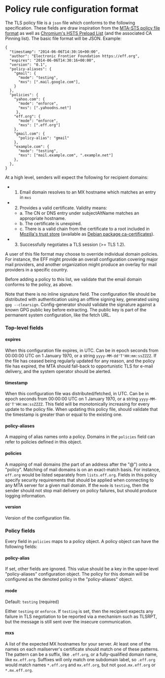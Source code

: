 # Policy rule configuration format

The TLS policy file is a `json` file which conforms to the following specification. These fields are draw inspiration from the [MTA-STS policy file format](https://tools.ietf.org/html/rfc8461) as well as [Chromium's HSTS Preload List](https://hstspreload.org/) (and the associated CA Pinning list).
The basic file format will be JSON. Example:

```
{
  "timestamp": "2014-06-06T14:30:16+00:00",
  "author": "Electronic Frontier Foundation https://eff.org",
  "expires": "2014-06-06T14:30:16+00:00",
  "version": "0.1",
  "policy-aliases": {
    "gmail": {
      "mode": "testing",
      "mxs": [".mail.google.com"],
    }
  },
  "policies": {
    "yahoo.com": {
      "mode": "enforce",
      "mxs": [".yahoodns.net"]
     },
    "eff.org": {
      "mode": "enforce",
      "mxs": [".eff.org"]
    },
    "gmail.com": {
      "policy-alias": "gmail"
    },
    "example.com": {
      "mode": "testing",
      "mxs": ["mail.example.com", ".example.net"]
    },
  },
}
```

At a high level, senders will expect the following for recipient domains:
 - 1. Email domain resolves to an MX hostname which matches an entry in `mxs`
 - 2. Provides a valid certificate. Validity means:
    - a. The CN or DNS entry under subjectAltName matches an appropriate hostname.
    - b. The certificate is unexpired.
    - c. There is a valid chain from the certificate to a root included in [Mozilla's trust store](https://www.mozilla.org/en-US/about/governance/policies/security-group/certs/included/) (available as [Debian package ca-certificates](https://packages.debian.org/sid/ca-certificates)).
 - 3. Successfully negotiates a TLS session (>= TLS 1.2).

A user of this file format may choose to override individual domain policies. For instance, the EFF might provide an overall configuration covering major mail providers, and another organization might produce an overlay for mail providers in a specific country.

Before adding a policy to this list, we validate that the email domain conforms to the policy, as above.

Note that there is no inline signature field. The configuration file should be distributed with authentication using an offline signing key, generated using `gpg --clearsign`. Config-generator should validate the signature against a known GPG public key before extracting. The public key is part of the permanent system configuration, like the fetch URL.

### Top-level fields
#### expires
When this configuration file expires, in UTC. Can be in epoch seconds from 00:00:00 UTC on 1 January 1970, or a string `yyyy-MM-dd'T'HH:mm:ssZZZZ`. If the file has ceased being regularly updated for any reason, and the policy file has expired, the MTA should fall-back to opportunistic TLS for e-mail delivery, and the system operator should be alerted.

#### timestamp
When this configuration file was distributed/fetched, in UTC. Can be in epoch seconds from 00:00:00 UTC on 1 January 1970, or a string `yyyy-MM-dd'T'HH:mm:ssZZZZ`. This field will be monotonically increasing for every update to the policy file. When updating this policy file, should validate that the timestamp is greater than or equal to the existing one.

#### policy-aliases
A mapping of alias names onto a policy. Domains in the `policies` field can refer to policies defined in this object.

#### policies
A mapping of mail domains (the part of an address after the "@") onto a "policy". Matching of mail domains is on an exact-match basis. For instance, `eff.org` would be listed separately from `lists.eff.org`. Fields in this policy specify security requirements that should be applied when connecting to any MTA server for a given mail domain. If the `mode` is `testing`, then the sender should not stop mail delivery on policy failures, but should produce logging information.

#### version
Version of the configuration file.

### Policy fields
Every field in `policies` maps to a policy object. A policy object can have the following fields:

#### policy-alias

If set, other fields are ignored. This value should be a key in the upper-level "policy-aliases" configuration object. The policy for this domain will be configured as the denoted policy in the "policy-aliases" object.

#### mode
Default: `testing` (required)

Either `testing` or `enforce`. If `testing` is set, then the recipient expects any failure in TLS negotiation to be reported via a mechanism such as TLSRPT, but the message is still sent over the insecure communication.

#### mxs

A list of the expected MX hostnames for your server. At least one of the names on each mailserver's certificate should match one of these patterns. The pattern can be a suffix, like `.eff.org`, or a fully-qualified domain name, like `mx.eff.org`. Suffixes will only match one subdomain label, so `.eff.org` would match names `*.eff.org` and `mx.eff.org`, but not `good.mx.eff.org` or `*.mx.eff.org`.

